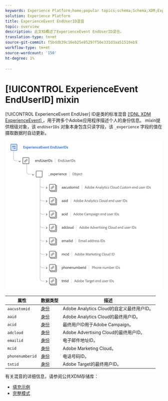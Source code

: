 ```yaml
---
keywords: Experience Platform;home;popular topics;schema;Schema;XDM;ExperienceEvent;fields;schemas;Schemas;Schema design;mixin;mixin;enduserids;end-user;end user;ids;
solution: Experience Platform
title: ExperienceEvent EndUserID混音
topic: overview
description: 此文档概述了ExperienceEvent EndUserID混合。
translation-type: tm+mt
source-git-commit: f5bddb39c16eb25e85297f56e331d3aa51510eb9
workflow-type: tm+mt
source-wordcount: '150'
ht-degree: 1%

---
```



# [!UICONTROL ExperienceEvent EndUserID] mixin

[!UICONTROL ExperienceEvent EndUser] ID是类的标准混音 [[!DNL XDM ExperienceEvent] ](../../classes/individual-profile.md)，用于跨多个Adobe应用程序描述个人的身份信息。 mixin提供根级对象，该 `endUserIDs` 对象本身包含只读字段，该 `_experience` 字段的值在摄取数据时自动更新。

<img src="../../images/mixins/enduserids.png" width="700" /><br />

| 属性 | 数据类型 | 描述 |
| --- | --- | --- |
| `aacustomid` | [身份](../../data-types/identity.md) | Adobe Analytics Cloud的自定义最终用户ID。 |
| `aaid` | [身份](../../data-types/identity.md) | Adobe Analytics Cloud的最终用户ID。 |
| `acid` | [身份](../../data-types/identity.md) | 最终用户ID用于Adobe Campaign。 |
| `adcloud` | [身份](../../data-types/identity.md) | Adobe Advertising Cloud的最终用户ID。 |
| `emailid` | [身份](../../data-types/identity.md) | 电子邮件地址ID。 |
| `mcid` | [身份](../../data-types/identity.md) | Adobe Marketing Cloud。 |
| `phonenumberid` | [身份](../../data-types/identity.md) | 电话号码ID。 |
| `tntid` | [身份](../../data-types/identity.md) | Adobe Target的最终用户ID。 |

有关混音的详细信息，请参阅公共XDM存储库：

* [填充示例](https://github.com/adobe/xdm/blob/master/components/mixins/experience-event/experienceevent-enduserids.example.1.json)
* [完整模式](https://github.com/adobe/xdm/blob/master/components/mixins/experience-event/experienceevent-enduserids.schema.json)
